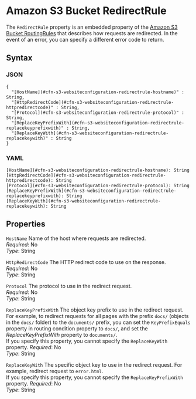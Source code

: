 # Amazon S3 Bucket RedirectRule<a name="aws-properties-s3-websiteconfiguration-routingrules-redirectrule"></a>

The `RedirectRule` property is an embedded property of the [Amazon S3 Bucket RoutingRules](aws-properties-s3-websiteconfiguration-routingrules.md) that describes how requests are redirected\. In the event of an error, you can specify a different error code to return\.

## Syntax<a name="w13ab1c21c10d204c13d110b5"></a>

### JSON<a name="aws-properties-s3-websiteconfiguration-routingrules-redirectrule-syntax.json"></a>

```
{
  "[HostName](#cfn-s3-websiteconfiguration-redirectrule-hostname)" : String,
  "[HttpRedirectCode](#cfn-s3-websiteconfiguration-redirectrule-httpredirectcode)" : String,
  "[Protocol](#cfn-s3-websiteconfiguration-redirectrule-protocol)" : String,
  "[ReplaceKeyPrefixWith](#cfn-s3-websiteconfiguration-redirectrule-replacekeyprefixwith)" : String,
  "[ReplaceKeyWith](#cfn-s3-websiteconfiguration-redirectrule-replacekeywith)" : String
}
```

### YAML<a name="aws-properties-s3-websiteconfiguration-routingrules-redirectrule-syntax.yaml"></a>

```
[HostName](#cfn-s3-websiteconfiguration-redirectrule-hostname): String
[HttpRedirectCode](#cfn-s3-websiteconfiguration-redirectrule-httpredirectcode): String
[Protocol](#cfn-s3-websiteconfiguration-redirectrule-protocol): String
[ReplaceKeyPrefixWith](#cfn-s3-websiteconfiguration-redirectrule-replacekeyprefixwith): String
[ReplaceKeyWith](#cfn-s3-websiteconfiguration-redirectrule-replacekeywith): String
```

## Properties<a name="w13ab1c21c10d204c13d110b7"></a>

`HostName`  <a name="cfn-s3-websiteconfiguration-redirectrule-hostname"></a>
Name of the host where requests are redirected\.  
*Required*: No  
*Type*: String

`HttpRedirectCode`  <a name="cfn-s3-websiteconfiguration-redirectrule-httpredirectcode"></a>
The HTTP redirect code to use on the response\.  
*Required*: No  
*Type*: String

`Protocol`  <a name="cfn-s3-websiteconfiguration-redirectrule-protocol"></a>
The protocol to use in the redirect request\.  
*Required*: No  
*Type*: String

`ReplaceKeyPrefixWith`  <a name="cfn-s3-websiteconfiguration-redirectrule-replacekeyprefixwith"></a>
The object key prefix to use in the redirect request\. For example, to redirect requests for all pages with the prefix `docs/` \(objects in the `docs/` folder\) to the `documents/` prefix, you can set the `KeyPrefixEquals` property in routing condition property to `docs/`, and set the *ReplaceKeyPrefixWith* property to `documents/`\.  
If you specify this property, you cannot specify the `ReplaceKeyWith` property\.
*Required*: No  
*Type*: String

`ReplaceKeyWith`  <a name="cfn-s3-websiteconfiguration-redirectrule-replacekeywith"></a>
The specific object key to use in the redirect request\. For example, redirect request to `error.html`\.  
If you specify this property, you cannot specify the `ReplaceKeyPrefixWith` property\.
*Required*: No  
*Type*: String